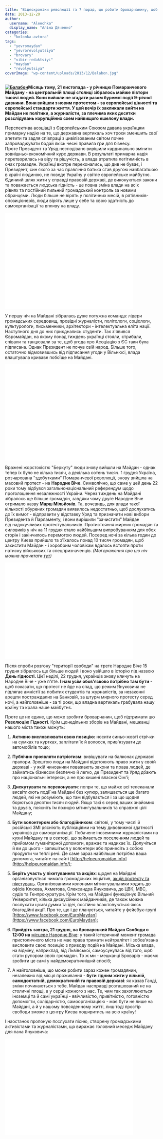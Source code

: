 ```yaml
---
title: "Відеохроніки революції та 7 порад, що робити броварчанину, щоб перемогла гідність"
date: 2013-12-20
author: 
  username: "Aleechka"
  display_name: "Аліна Дяченко"
categories: 
  - "kolonka-avtora"
tags: 
  - "yevromaydan"
  - "yevrorevolyutsiya"
  - "brovary"
  - "vibir-redaktsiyi"
  - "maydan"
  - "revolyutsiya"
coverImage: "wp-content/uploads/2013/12/Balabon.jpg"
---
```


**[![Балабон](https://mpz.brovary.org/wp-content/uploads/2013/12/Balabon.jpg)](https://mpz.brovary.org/wp-content/uploads/2013/12/Balabon.jpg)Місяць тому, 21 листопада - у річницю Помаранчевого Майдану - на центральній площі столиці зібралось майже півтори тисячі людей. Вони вийшли не згадати разом буремні події 9-річної давнини. Вони вийшли з новим протестом - за європейські цінності та європейські стандарти життя. У цей вечір їх закликали вийти на Майдан не політики, а журналісти, за плечима яких десятки розслідувань корупційних схем найвищого ешелону влади.**

Перспектива асоціації з Європейським Союзом давала українцям примарну надію на те, що державна вертикаль хоч трохи зменшить свої апетити та задля співпраці з цивілізованим світом почне запроваджувати бодай якісь чесні правила гри для бізнесу. Проте Президент та Уряд несподівано вирішили кардинально змінити зовнішньо-економічний курс держави. В результаті примарна надія перетворилась на віру та рішучість, а влада втратила легітимність в очах громадян. Українці вкотре переконались, що див не буває, і Президент, син якого за час правління батька став другою найбагатшою в країні людиною, не поведе Україну у світле європейське майбутнє. Єдиниий шлях жити у справді правовій державі, де виконуються закони та поважається людська гідність - це повна зміна влади на всіх рівнях та постійний пильний громадський контроль за новими обранцями. Люди більше не вірять у політичних месій, в рятівників-опозиціонерів, люди вірять лише у себе та свою здатність до самоорганізації та впливу на владу.

<iframe src="//www.youtube.com/embed/IqFdatdem64" height="315" width="420" allowfullscreen frameborder="0"></iframe>

У першу ніч на Майдані зібралась дуже потужна команда: лідери громадських середовищ, провідні журналісти, політологи, соціологи, культурологи, письменники, архітектори - інтелектуальна еліта нації. Наступного дня до них приєднались студенти. Так з'явився Євромайдан, на якому понад тиждень українці стояли, стрибали, співали та танцювали за те, щоб угода про Асоціацію з ЄС таки була підписана. Однак Президент не почув свій народ. Більше того, остаточно відмовившись від підписання угоди у Вільнюсі, влада влаштувала криваве побоїще на Майдані.

<iframe src="//www.youtube.com/embed/6HtbdFfaYUc" height="315" width="420" allowfullscreen frameborder="0"></iframe>

Вражені жорстокістю "Беркуту" люди знову вийшли на Майдан - однак тепер їх було не кілька тисяч, а декілька сотень тисяч. 1 грудня Україна, розчарована "здобутками" Помаранчевої революції, знову вийшла на масовий протест - на **Народне Віче**. Символічно, що саме у цей день 22 роки тому відбувся загальнонаціональний референдум щодо проголошення незалежності України. Через тиждень на Майдані зібралось ще більше громадян, завдяки чому друге Народне Віче отримало назву **Марш Мільйонів**. Та, вочевидь, для влади такої кількості обурених громадян виявилось недостатньо, щоб дослухатись до їх вимог - відправити у відставку Уряд та призначити нові вибори Президента й Парламенту, і вони вирішили "зачистити" Майдан від надокучливих протестувальників. Протистояння мирних громадян та силовиків у ніч на 11 грудня стало найбільшим випробуванням для обох сторін і закінчилось перемогою людей. Посеред ночі за кілька годин до центру Києва прийшло та з'їхалось понад 10 тисяч громадян, щоб захистити Майдан - і хоробрим чоловікам вдалось встояти проти натиску військових та спецпризначенців. _(Мої враження про цю ніч можна прочитати [тут](https://www.facebook.com/alina.dyachenko/posts/710542475636539))_

<iframe src="//www.youtube.com/embed/BjfUmoqagtY" height="315" width="420" allowfullscreen frameborder="0"></iframe>

Після спроби розгону "території свободи" на третє Народне Віче 15 грудня зібралось ще більше людей і воно увійшло в історію під назвою **День гідності.** Цієї неділі, 22 грудня, українців знову кличуть на Народне Віче - уже п'яте. **І нам усім обов'язково потрібно там бути** - щоб показати, що протест не йде на спад, що режим Януковича не підлягає амністії за побитих студентів та журналістів, за незаконні арешти постраждалих на Банковій, за штурм мирного протесту серед ночі, а найголовніше - за ті роки, що владна вертикаль грабувала нашу країну та крала наше майбутнє.

Проте це не єдине, що може зробити броварчанин, щоб підтримати цю **Революцію Гідності**. Крім щонедільних зборів на Майдані, мешканці нашого міста також можуть:

1) **Активно висловлювати свою позицію:** носити синьо-жовті стрічки на сумках та куртках, заплітати їх й волосся, прив'язувати до автомобілів тощо;

2) **Публічно проявляти патріотизм**: вивішувати на балконах державні прапори. Зрештою люди на Майдані відстоюють право жити у своїй державі - у якій чиновники поважають закони та права людей, де займатись бізнесом безпечно й легко, де Президент та Уряд дбають про національні інтереси, а не про кишені власної Сім'ї;

3) **Дискутувати та переконувати**: попри те, що майже всі телеканали висвітлюють події на Майдані без купюр, залишається ще багато людей, які не розуміють, що там відбувається і за що щодня борються десятки тисяч людей. Якщо такі є серед ваших знайомих та друзів, поясніть їм позицію мітингувальників та справжні цілі Майдану;

4) **Бути волонтером або благодійником**: світові, у тому числі й російські ЗМІ рясніють публікаціями на тему дивовижної здатності українців до самоорганізації. Побачене іноземними журналістами на кухні Майдану та в секторі, що займається поселенням людей та прийомом гуманітарної допомоги, вражає та надихає їх. Долучіться й ви до цього - запишіться у волонтери або принесіть з собою продукти чи теплі речі. Де саме зараз найбільше потрібна ваша допомога, читайте на сайті [http://helpeuromaidan.info](http://helpeuromaidan.info/);

5) **Беріть участь у пікетуваннях та акціях**: щодня на Майдані організовується чимало громадських ініціатив, [акцій протесту та пікетувань](http://politiko.ua//blogpost102664). Організованими колонами мітингувальники ходять до офісів Клюєва, Ахметова, Олександра Януковича, до ЦВК, МВС, судів та Генпрокуратури. Крім того, на Майдані функціонує Вільний Університет, кілька дискусійних майданчиків, де також можна послухати цікаві думки та ідеї, постійно влаштовуються якісь благодійні акції. Про те, що і де планується, читайте у фейсбук-групі [https://www.facebook.com/EuroMaydan](https://www.facebook.com/EuroMaydan);

6) **Прийдіть завтра, 21 грудня, на броварський Майдан Свободи о 12:00 на** [місцеве Народне Віче](https://mpz.brovary.org/brovarchani-pidtrimayut-vimogi-yevromaydanu-na-narodnomu-viche/): у такий історичний момент громада пристоличного міста не має права тримати нейтралітет і зобов'язана висловити свою позицію з приводу подій на Майдані. Міська влада, на відміну, наприклад, від Львівської, самоусунулась від того, щоб стати рупором своїх громадян. То ж ми - мешканці Броварів - маємо зробити це самі у найдемократичніший спосіб;

7) А найголовніше, що може робити зараз кожен громадянин, незалежно від місця проживання - **бути гідним жити у вільній, самодостатній, демократичній та правовій державі**: як казав Ганді, зміни починаються з тебе. Майдан насправді розташований не на столичні площі, а у серці кожного з нас. Те, чим так захоплюються іноземці та й самі українці - ввічливістю, привітністю, готовністю допомогти, солідарністю, самоорганізацією - має бути не лише на Майдані, а й у нашому повсяденному житті, лиш тоді простір свободи зможе з центру Києва поширитись на всю країну!

І наостанок пропоную послухати пісню, створену громадськими активістами та журналістами, що виражає головний меседж Майдану для пана Януковича:

<iframe src="//www.youtube.com/embed/foFcVKZ1OCA" height="315" width="420" allowfullscreen frameborder="0"></iframe>
